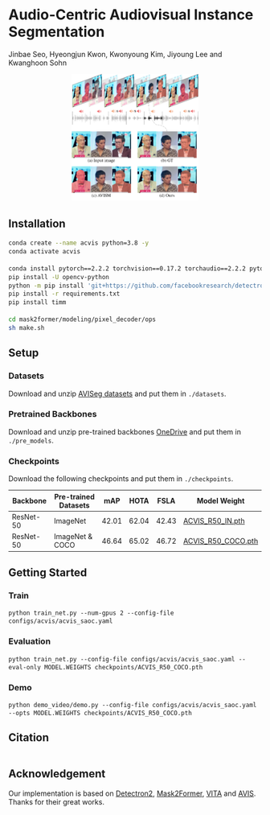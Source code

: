 # Audio-Centric Audiovisual Instance Segmentation

Jinbae Seo, Hyeongjun Kwon, Kwonyoung Kim, Jiyoung Lee and Kwanghoon Sohn

<div align='center'>
<img src="./assets/fig1.png" class="interpolation-image" alt="radar." height="50%" width="50%" />
</div>

## Installation

```bash
conda create --name acvis python=3.8 -y
conda activate acvis

conda install pytorch==2.2.2 torchvision==0.17.2 torchaudio==2.2.2 pytorch-cuda=12.1 -c pytorch -c nvidia -y
pip install -U opencv-python
python -m pip install 'git+https://github.com/facebookresearch/detectron2.git'
pip install -r requirements.txt
pip install timm

cd mask2former/modeling/pixel_decoder/ops
sh make.sh
```

## Setup

### Datasets

Download and unzip [AVISeg datasets](https://ruohaoguo.github.io/avis/) and put them in `./datasets`.

### Pretrained Backbones

Download and unzip pre-trained backbones [OneDrive](https://1drv.ms/u/c/3c9af704fb61931d/ETDDliQ8zZFGmYxlLVPyi3sBis_fdjX0w8mJhyQnYVSdXA?e=Wt7pUb) and put them in `./pre_models`.

### Checkpoints

Download the following checkpoints and put them in `./checkpoints`.

| Backbone | Pre-trained Datasets | mAP | HOTA | FSLA | Model Weight |
| --- | --- | --- | --- | --- | --- |
| ResNet-50 | ImageNet | 42.01 | 62.04 | 42.43 | [ACVIS_R50_IN.pth](https://drive.google.com/file/d/1CpnXnMAFuoiQe1C-xWz4BHFXsuL3nFrh/view?usp=sharing) |
| ResNet-50 | ImageNet & COCO | 46.64 | 65.02 | 46.72 | [ACVIS_R50_COCO.pth](https://drive.google.com/file/d/1TXZg2nDtRyhAJijnG8SXv4aqyNlcl_nc/view?usp=sharing) |

## Getting Started

### Train

```
python train_net.py --num-gpus 2 --config-file configs/acvis/acvis_saoc.yaml
```

### Evaluation

```
python train_net.py --config-file configs/acvis/acvis_saoc.yaml --eval-only MODEL.WEIGHTS checkpoints/ACVIS_R50_COCO.pth
```

### Demo

```
python demo_video/demo.py --config-file configs/acvis/acvis_saoc.yaml --opts MODEL.WEIGHTS checkpoints/ACVIS_R50_COCO.pth
```

## Citation

```

```

## Acknowledgement

Our implementation is based on [Detectron2](https://github.com/facebookresearch/detectron2), [Mask2Former](https://github.com/facebookresearch/MaskFormer), [VITA](https://github.com/sukjunhwang/VITA) and [AVIS](https://github.com/ruohaoguo/avis). Thanks for their great works.
